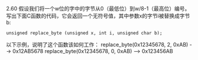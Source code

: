2.60 假设我们将一个w位的字中的字节从0（最低位）到w/8-1（最高位）编号。写出下面C函数的代码，它会返回一个无符号值，其中参数x的字节i被替换成字节b:

    unsigned replace_byte (unsigned x, int i, unsigned char b);
以下示例，说明了这个函数该如何工作：
    replace_byte(0x12345678, 2, 0xAB) --> 0x12AB5678
    replace_byte(0x12345678, 0, 0xAB) --> 0x123456AB

